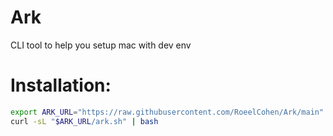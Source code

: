 # Ark
 CLI tool to help you setup mac with dev env

# Installation:
```bash
export ARK_URL="https://raw.githubusercontent.com/RoeelCohen/Ark/main"
curl -sL "$ARK_URL/ark.sh" | bash
```